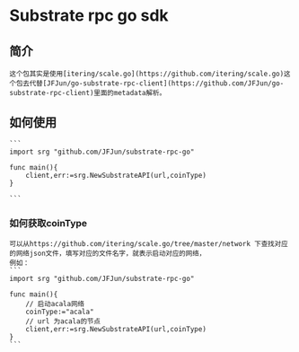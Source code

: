 # Substrate rpc go sdk

## 简介
	这个包其实是使用[itering/scale.go](https://github.com/itering/scale.go)这个包去代替[JFJun/go-substrate-rpc-client](https://github.com/JFJun/go-substrate-rpc-client)里面的metadata解析。

## 如何使用
	```
	import srg "github.com/JFJun/substrate-rpc-go"

	func main(){
		client,err:=srg.NewSubstrateAPI(url,coinType)
	}

	```
### 如何获取coinType
	可以从https://github.com/itering/scale.go/tree/master/network 下查找对应的网络json文件，填写对应的文件名字，就表示启动对应的网络，
	例如：
	```
	import srg "github.com/JFJun/substrate-rpc-go"

	func main(){
		// 启动acala网络
		coinType:="acala"
		// url 为acala的节点
		client,err:=srg.NewSubstrateAPI(url,coinType)
	}
	```
